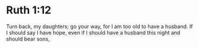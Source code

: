 # Ruth 1:12

Turn back, my daughters; go your way, for I am too old to have a husband. If I should say I have hope, even if I should have a husband this night and should bear sons,
